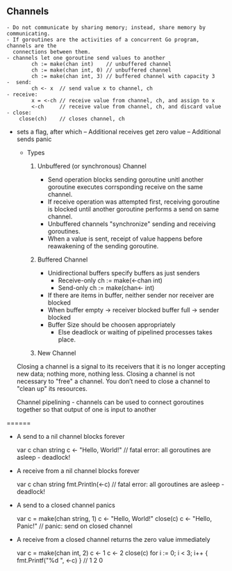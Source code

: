 Channels
--------
    - Do not communicate by sharing memory; instead, share memory by communicating.
    - If goroutines are the activities of a concurrent Go program, channels are the 
      connections between them.
    - channels let one goroutine send values to another
            ch := make(chan int)    // unbuffered channel
            ch := make(chan int, 0) // unbuffered channel
            ch := make(chan int, 3) // buffered channel with capacity 3
    -  send: 
            ch <- x  // send value x to channel, ch
    - receive: 
            x = <-ch // receive value from channel, ch, and assign to x
            <-ch     // receive value from channel, ch, and discard value
    - close: 
        close(ch)    // closes channel, ch
  - sets a flag, after which 
	  – Additional receives get zero value
	  – Additional sends panic
      
    - Types
        1) Unbuffered (or synchronous) Channel
            - Send operation blocks sending goroutine unitl another goroutine 
              executes corrsponding receive on the same channel.
            - If receive operation was attempted first, receiving goroutine is
              blocked until another goroutine performs a send on same channel.
            - Unbuffered channels "synchronize" sending and receiving goroutines.
            - When a value is sent, receipt of value happens before reawakening
              of the sending goroutine.
            
        2) Buffered Channel
            - Unidirectional buffers specify buffers as just senders
                - Receive-only
                    ch := make(<-chan int)
                - Send-only
                    ch := make(chan<- int)
            - If there are items in buffer, neither sender nor receiver are blocked
            - When
                buffer empty -> receiver blocked
                buffer full  -> sender blocked
            - Buffer Size should be choosen appropriately
                - Else deadlock or waiting of pipelined processes takes place.
        3) New Channel
                
    Closing a channel is a signal to its receivers that it is no longer accepting new data; nothing more, nothing less.
    Closing a channel is not necessary to "free" a channel. You don’t need to close a channel to "clean up" its resources.
        
    Channel pipelining
        - channels can be used to connect goroutines together so that output of one is input to another
         
======
- A send to a nil channel blocks forever

	var c chan string
	c <- "Hello, World!"
	// fatal error: all goroutines are asleep - deadlock!

- A receive from a nil channel blocks forever

	var c chan string
	fmt.Println(<-c)
	// fatal error: all goroutines are asleep - deadlock!

- A send to a closed channel panics

	var c = make(chan string, 1)
	c <- "Hello, World!"
	close(c)
	c <- "Hello, Panic!"
	// panic: send on closed channel

- A receive from a closed channel returns the zero value immediately

	var c = make(chan int, 2)
	c <- 1
	c <- 2
	close(c)
	for i := 0; i < 3; i++ {
		fmt.Printf("%d ", <-c)
	}
	// 1 2 0		 